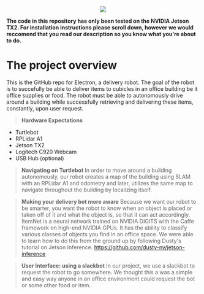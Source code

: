 <p align="center">
  <img src="https://github.com/NVIDIA-Jetson/turtlebot3/blob/master/images/electron.png">
</p>

**The code in this repository has only been tested on the NVIDIA Jetson TX2. For installation instructions please scroll down, however we would reccomend that you read our description so you know what you're about to do.**

# The project overview
This is the GitHub repo for Electron, a delivery robot. The goal of the robot is to succefully be able to deliver items to cubicles in an office building be it office supplies or food. The robot must be able to autonomously drive around a building while successfully retrieving and delivering these items, constantly, upon user request.

> **Hardware Expectations**
* Turtlebot
* RPLidar A1
* Jetson TX2
* Logitech C920 Webcam
* USB Hub (optional)

> **Navigating on Turtlebot**
In order to move around a building autonomously, our robot creates a map of the building using SLAM with an RPLidar A1 and odometry and later, utilizes the same map to navigate throughout the building by localizing itself.

> **Making your delivery bot more aware**
Because we want our robot to be smarter, you want the robot to know when an object is placed or taken off of it and what the object is, so that it can act accordingly. ItemNet is a neural network trained on NVIDIA DIGITS with the Caffe framework on high-end NVIDIA GPUs. It has the ability to classify various classes of objects you find in an office space. We were able to learn how to do this from the ground up by following Dusty's tutorial on Jetson Inference.
https://github.com/dusty-nv/jetson-inference

> **User Interface: using a slackbot**
In our project, we use a slackbot to request the robot to go somewhere. We thought this a was a simple and easy way anyone in an office environment could request the bot or some other food or item.

